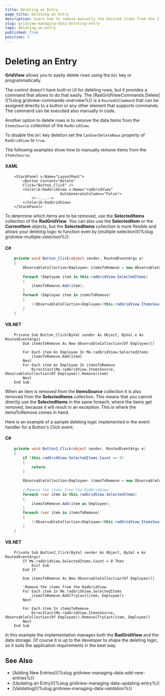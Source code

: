 ```yaml
---
title: Deleting an Entry
page_title: Deleting an Entry
description: Learn how to remove manually the desired items from the ItemsSource collection of Telerik's {{ site.framework_name }} DataGrid in order to delete an entry.
slug: gridview-managing-data-deleting-entry
tags: deleting,an,entry
published: True
position: 3
---
```


# Deleting an Entry

__GridView__ allows you to easily delete rows using the `Del` key or programmatically. 

The control doesn't have built-in UI for deleting rows, but it provides a command that allows to do that easily. The [RadGridViewCommands.Delete]({%slug gridview-commands-overview%}) is a `RoutedUICommand` that can be assigned directly to a button or any other element that supports commands. The command can be executed also manually in code. 

Another option to delete rows is to remove the data items from the `ItemsSource` collection of the `RadGridView`. 

To disable the `Del` key deletion set the `CanUserDeleteRows` property of `RadGridView` to `true`.

The following examples show how to manually remove items from the `ItemsSource`.

#### __XAML__  
```XAML
	<StackPanel x:Name="LayoutRoot">
	    <Button Content="Delete"
	    Click="Button_Click" />
	    <telerik:RadGridView x:Name="radGridView"
	                     AutoGenerateColumns="False">
	        <!--...-->
	    </telerik:RadGridView>
	</StackPanel>
```

To determine which items are to be removed, use the __SelectedItems__ collection of the __RadGridView__. You can also use the __SelectedItem__ or the __CurrentItem__ objects, but the __SelectedItems__ collection is more flexible and allows your deleting logic to function even by [multiple selection]({%slug gridview-multiple-selection%}).

#### __C#__

```C#
	private void Button_Click(object sender, RoutedEventArgs e)
	{
	    ObservableCollection<Employee> itemsToRemove = new ObservableCollection<Employee>();
	
	    foreach (Employee item in this.radGridView.SelectedItems)
	    {
	        itemsToRemove.Add(item);
	    }
	    foreach (Employee item in itemsToRemove)
	    {
	        ((ObservableCollection<Employee>)this.radGridView.ItemsSource).Remove(item);
	    }
	}
```

#### __VB.NET__

```VB.NET
	Private Sub Button_Click(ByVal sender As Object, ByVal e As RoutedEventArgs)
	    Dim itemsToRemove As New ObservableCollection(Of Employee)()
	
	    For Each item As Employee In Me.radGridView.SelectedItems
	        itemsToRemove.Add(item)
	    Next
	    For Each item As Employee In itemsToRemove
	        DirectCast(Me.radGridView.ItemsSource, ObservableCollection(Of Employee)).Remove(item)
	    Next
	End Sub
```

When an item is removed from the __ItemsSource__ collection it is also removed from the __SelectedItems__ collection. This means that you cannot directly use the __SelectedItems__ in the same foreach, where the items get removed, because it will result in an exception. This is where the itemsToRemove comes in hand.

Here is an example of a sample deleting logic implemented in the event handler for a Button's Click event.

#### __C#__

```C#
	private void Button2_Click(object sender, RoutedEventArgs e)
	{
	    if (this.radGridView.SelectedItems.Count == 0)
	    {
	        return;
	    }
	
	    ObservableCollection<Employee> itemsToRemove = new ObservableCollection<Employee>();
	
	    //Remove the items from the RadGridView
	    foreach (var item in this.radGridView.SelectedItems)
	    {
	        itemsToRemove.Add(item as Employee);
	    }
	    foreach (var item in itemsToRemove)
	    {
	        ((ObservableCollection<Employee>)this.radGridView.ItemsSource).Remove(item as Employee);
	    }
	}
```

#### __VB.NET__

```VB.NET
	Private Sub Button2_Click(ByVal sender As Object, ByVal e As RoutedEventArgs)
	    If Me.radGridView.SelectedItems.Count = 0 Then
	        Exit Sub
	    End If
	
	    Dim itemsToRemove As New ObservableCollection(Of Employee)()
	
	    'Remove the items from the RadGridView
	    For Each item In Me.radGridView.SelectedItems
	        itemsToRemove.Add(TryCast(item, Employee))
	    Next
	
	    For Each item In itemsToRemove
	        DirectCast(Me.radGridView.ItemsSource, ObservableCollection(Of Employee)).Remove(TryCast(item, Employee))
	    Next
	End Sub
```

In this example the implementation manages both the __RadGridView__ and the data storage. Of course it is up to the developer to shape the deleting logic, so it suits the application requirements in the best way.

## See Also  
 * [Adding New Entries]({%slug gridview-managing-data-add-new-entries%})
 * [Updating an Entry]({%slug gridview-managing-data-updating-entry%})
 * [Validating]({%slug gridview-managing-data-validation%})
